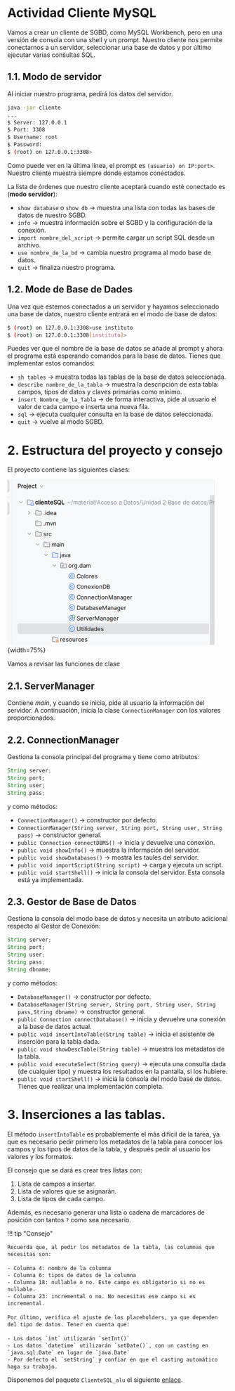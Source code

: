 # Actividad Cliente MySQL

Vamos a crear un cliente de SGBD, como MySQL Workbench, pero en una versión de consola con una shell y un prompt. Nuestro cliente nos permite conectarnos a un servidor, seleccionar una base de datos y por último ejecutar varias consultas SQL.

## 1.1. Modo de servidor

Al iniciar nuestro programa, pedirá los datos del servidor.

```sh
java -jar cliente
...
$ Server: 127.0.0.1
$ Port: 3308
$ Username: root
$ Password:
$ (root) on 127.0.0.1:3308>
```

Como puede ver en la última línea, el prompt es `(usuario) on IP:port>`. Nuestro cliente muestra siempre dónde estamos conectados.

La lista de órdenes que nuestro cliente aceptará cuando esté conectado es (**modo servidor**):

- `show database` o `show db` → muestra una lista con todas las bases de datos de nuestro SGBD.
- `info` → muestra información sobre el SGBD y la configuración de la conexión.
- `import nombre_del_script` → permite cargar un script SQL desde un archivo.
- `use nombre_de_la_bd` → cambia nuestro programa al modo base de datos.
- `quit` → finaliza nuestro programa.



## 1.2. Mode de Base de Dades

Una vez que estemos conectados a un servidor y hayamos seleccionado una base de datos, nuestro cliente entrará en el modo de base de datos:

```sh
$ (root) on 127.0.0.1:3308>use instituto
$ (root) on 127.0.0.1:3308[instituto]>
```


Puedes ver que el nombre de la base de datos se añade al prompt y ahora el programa está esperando comandos para la base de datos. Tienes que implementar estos comandos:

- `sh tables` → muestra todas las tablas de la base de datos seleccionada.
- `describe nombre_de_la_tabla` → muestra la descripción de esta tabla: campos, tipos de datos y claves primarias como mínimo.
- `insert Nombre_de_la_Tabla` → de forma interactiva, pide al usuario el valor de cada campo e inserta una nueva fila.
- `sql` → ejecuta cualquier consulta en la base de datos seleccionada.
- `quit` → vuelve al modo SGBD.



# 2. Estructura del proyecto y consejo

El proyecto contiene las siguientes clases:

![CEPA2](./img/clienteSQL.png){width=75%}

Vamos a revisar las funciones de clase

## 2.1. ServerManager

Contiene _main_, y cuando se inicia, pide al usuario la información del servidor. A continuación, inicia la clase `ConnectionManager` con los valores proporcionados.

## 2.2. ConnectionManager

Gestiona la consola principal del programa y tiene como atributos:

```java
String server;
String port;
String user;
String pass;
```


y como métodos:

- `ConnectionManager()` → constructor por defecto.
- `ConnectionManager(String server, String port, String user, String pass)` → constructor general.
- `public Connection connectDBMS()` → inicia y devuelve una conexión.
- `public void showInfo()` → muestra la información del servidor.
- `public void showDatabases()` → mostra les taules del servidor.
- `public void importScript(String script)` → carga y ejecuta un script.
- `public void startShell()` → inicia la consola del servidor. Esta consola está ya implementada.

## 2.3. Gestor de Base de Datos

Gestiona la consola del modo base de datos y necesita un atributo adicional respecto al Gestor de Conexión:

```java
String server;
String port;
String user;
String pass;
String dbname;
```


y como métodos:

- `DatabaseManager()` → constructor por defecto.
- `DatabaseManager(String server, String port, String user, String pass,String dbname)` → constructor general.
- `public Connection connectDatabase()` → inicia y devuelve una conexión a la base de datos actual.
- `public void insertIntoTable(String table)` → inicia el asistente de inserción para la tabla dada.
- `public void showDescTable(String table)` → muestra los metadatos de la tabla.
- `public void executeSelect(String query)` → ejecuta una consulta dada (de cualquier tipo) y muestra los resultados en la pantalla, si los hubiere.
- `public void startShell()` → inicia la consola del modo base de datos. Tienes que realizar una implementación completa.

# 3. Inserciones a las tablas.

El método `insertIntoTable` es probablemente el más difícil de la tarea, ya que es necesario pedir primero los metadatos de la tabla para conocer los campos y los tipos de datos de la tabla, y después pedir al usuario los valores y los formatos.

El consejo que se dará es crear tres listas con:

1. Lista de campos a insertar.
2. Lista de valores que se asignarán.
3. Lista de tipos de cada campo.

Además, es necesario generar una lista o cadena de marcadores de posición con tantos `?` como sea necesario.


!!! tip "Consejo"

    Recuerda que, al pedir los metadatos de la tabla, las columnas que necesitas son: 
    
    - Columna 4: nombre de la columna 
    - Columna 6: tipos de datos de la columna 
    - Columna 18: nullable o no. Este campo es obligatorio si no es nullable. 
    - Columna 23: incremental o no. No necesitas ese campo si es incremental. 
    
    Por último, verifica el ajuste de los placeholders, ya que dependen del tipo de datos. Tener en cuenta que: 
    
    - Los datos `int` utilizarán `setInt()` 
    - Los datos `datetime` utilizarán `setDate()`, con un casting en `java.sql.Date` en lugar de `java.Date` 
    - Por defecto el `setString` y confiar en que el casting automático haga su trabajo.


Disponemos del paquete `ClienteSQL_alu` el siguiente [enlace](./clienteSQL_alu.zip).
